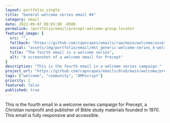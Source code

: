 ```yaml
---
layout: portfolio_single
title: "General welcome series email #4"
category: email
date: 2022-09-07 09:03:00 -0500
permalink: /portfolio/email/precept-welcome-group-locator
featured_image: {
  src: "",
  fallback: "https://github.com/capncapes/emails/raw/main/welcome/assets/precept_mkt_generic-welcome-series_4-group-locator__journey.jpeg",
  social: "assets/img/portfolio/email/mkt_generic-welcome-series_4-welcome__journey_1200x630.jpeg",
  title: "The fourth email in a welcome series",
  alt: "A screenshot of a welcome email for Precept"
}
description: "This is the fourth email in a welcome series campaign."
project_url: "https://github.com/capncapes/emails/blob/main/welcome/precept_mkt_generic-welcome-series_4-group-locator__journey.html"
tags: ["welcome", "community", "AMPscript"]
priority: 2
featured: false
published: true
---
```


This is the fourth email in a welcome series campaign for Precept, a Christian nonprofit and publisher of Bible study materials founded in 1970. This email is fully responsive and accessible.